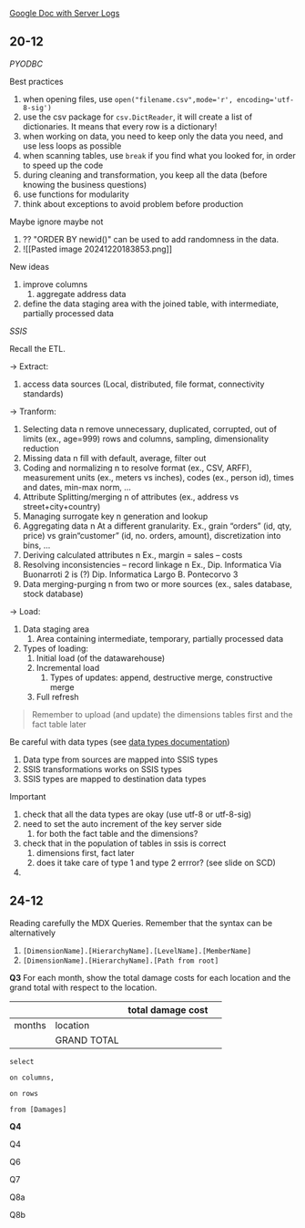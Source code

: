 [Google Doc with Server Logs](https://docs.google.com/document/d/1jRtPixDMGV7qE6ob_1iVFkb5yuY8RICmUtpvUlNvrlA/edit?pli=1&tab=t.0)

## 20-12

*PYODBC*

Best practices
1. when opening files, use `open("filename.csv",mode='r', encoding='utf-8-sig')`
2. use the csv package for `csv.DictReader`, it will create a list of dictionaries. It means that every row is a dictionary!
3. when working on data, you need to keep only the data you need, and use less loops as possible
4. when scanning tables, use `break` if you find what you looked for, in order to speed up the code
5. during cleaning and transformation, you keep all the data (before knowing the business questions)
6. use functions for modularity
7.  think about exceptions to avoid problem before production

Maybe ignore maybe not
1. ?? "ORDER BY newid()" can be used to add randomness in the data.
2. ![[Pasted image 20241220183853.png]]

New ideas 
1. improve columns
	1. aggregate address data
2. define the data staging area with the joined table, with intermediate, partially processed data




*SSIS*

Recall the ETL.

-> Extract:
1. access data sources (Local, distributed, file format, connectivity standards)

-> Tranform:
1. Selecting data  n remove unnecessary, duplicated, corrupted, out of limits (ex., age=999) rows and columns, sampling, dimensionality reduction 
2. Missing data  n fill with default, average, filter out 
3. Coding and normalizing  n to resolve format (ex., CSV, ARFF), measurement units (ex., meters vs inches), codes (ex., person id), times and dates, min-max norm, ... 
4. Attribute Splitting/merging  n of attributes (ex., address vs street+city+country) 
5. Managing surrogate key  n generation and lookup 
6. Aggregating data  n At a different granularity. Ex., grain “orders” (id, qty, price) vs grain“customer” (id, no. orders, amount), discretization into bins, ...  
7. Deriving calculated attributes  n Ex., margin = sales – costs 
8. Resolving inconsistencies – record linkage  n Ex., Dip. Informatica Via Buonarroti 2 is (?) Dip. Informatica Largo B. Pontecorvo 3 
9. Data merging-purging  n from two or more sources (ex., sales database, stock database)

-> Load:
1. Data staging area 
	1. Area containing intermediate, temporary, partially processed data
2. Types of loading: 
	1. Initial load (of the datawarehouse)
	2. Incremental load 
		1. Types of updates: append, destructive merge, constructive merge 
	3. Full refresh

> Remember to upload (and update) the dimensions tables first and the fact table later

Be careful with data types (see [data types documentation](https://learn.microsoft.com/en-us/sql/integration-services/data-flow/integration-services-data-types?view=sql-server-ver16&redirectedfrom=MSDN))
1. Data type from sources are mapped into SSIS types  
2. SSIS transformations works on SSIS types 
3. SSIS types are mapped to destination data types

Important
1. check that all the data types are okay (use utf-8 or utf-8-sig)
2. need to set the auto increment of the key server side
	1. for both the fact table and the dimensions?
3. check that in the population of tables in ssis is correct
	1. dimensions first, fact later
	2. does it take care of type 1 and type 2 errror? (see slide on SCD)
4. 




## 24-12

Reading carefully the MDX Queries.
Remember that the syntax can be alternatively
1. `[DimensionName].[HierarchyName].[LevelName].[MemberName] `
2. `[DimensionName].[HierarchyName].[Path from root]`

**Q3**
For each month, show the total damage costs for each location and the grand total with respect to the location.

|        |             | total damage cost |     |
| ------ | ----------- | ----------------- | --- |
| months | location    |                   |     |
|        | GRAND TOTAL |                   |     |


```MDX
select

on columns,

on rows

from [Damages]
```


**Q4**


Q4

Q6

Q7

Q8a

Q8b












